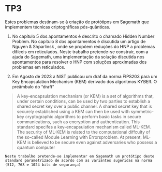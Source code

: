 
# TP3

Estes problemas destinam-se à criação de protótipos em Sagemath que implementem técnicas criptográficas pós-quânticas.


1. No capítulo 5 dos apontamentos é descrito o chamado Hidden Number Problem. No capítulo 8 dos apontamentos é discutida um artigo de  Nguyen & Shparlinsk , onde se propõem reduções do HNP a problemas difíceis em reticulados. Neste trabalho pretende-se construir, com a ajuda do Sagemath, uma implementação da solução discutida nos apontamentos para resolver o HNP com soluções aproximadas dos problemas em reticulados.


2. Em Agosto de 2023 a NIST publicou um draf da norma FIPS203  para um Key Encapsulation Mechanism (KEM) derivado dos algoritmos KYBER. 
    O preâmbulo do “draft” 
> A key-encapsulation mechanism (or KEM) is a set of algorithms that, under certain conditions, can be used by two parties to establish a shared secret key over a public channel. A shared secret key that is securely established using a KEM can then be used with symmetric-key cryptographic algorithms to perform basic tasks in secure communications, such as encryption and authentication. This standard specifes a key-encapsulation mechanism called ML-KEM. The security of ML-KEM is related to the computational diffculty of the so-called Module Learning with Errorsproblem. At present, ML-KEM is believed to be secure even against adversaries who possess a quantum computer


    Neste trabalho pretende-se implementar em Sagemath um protótipo deste standard parametrizado de acordo com as variantes sugeridas na norma (512, 768 e 1024 bits de segurança)
